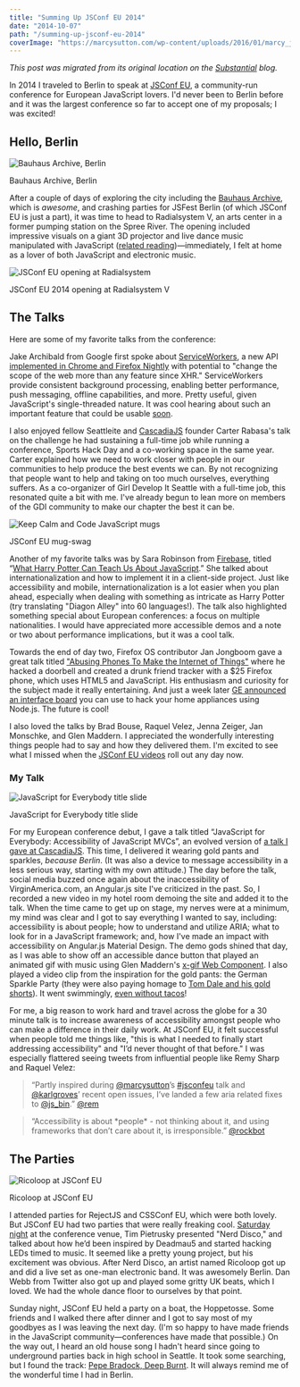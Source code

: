```yaml
---
title: "Summing Up JSConf EU 2014"
date: "2014-10-07"
path: "/summing-up-jsconf-eu-2014"
coverImage: "https://marcysutton.com/wp-content/uploads/2016/01/marcy_jsconf_blog.jpg"
---
```


_This post was migrated from its original location on the [Substantial](http://substantial.com) blog._

In 2014 I traveled to Berlin to speak at [JSConf EU](http://2014.jsconf.eu/), a community-run conference for European JavaScript lovers. I'd never been to Berlin before and it was the largest conference so far to accept one of my proposals; I was excited!

## Hello, Berlin

![Bauhaus Archive, Berlin](/wp-content/uploads/2016/01/marcy_bauhaus_blog.jpg)

Bauhaus Archive, Berlin

After a couple of days of exploring the city including the [Bauhaus Archive](http://www.bauhaus.de/en/), which is _awesome_, and crashing parties for JSFest Berlin (of which JSConf EU is just a part), it was time to head to Radialsystem V, an arts center in a former pumping station on the Spree River. The opening included impressive visuals on a giant 3D projector and live dance music manipulated with JavaScript ([related reading](https://medium.com/@cramforce/wtf-is-happening-d67a92937584 "Link opens in a new window"))—immediately, I felt at home as a lover of both JavaScript and electronic music.

![JSConf EU opening at Radialsystem](https://marcysutton.com/wp-content/uploads/2016/01/marcy_jsconf_blog.jpg)

JSConf EU 2014 opening at Radialsystem V

## The Talks

Here are some of my favorite talks from the conference:

Jake Archibald from Google first spoke about [ServiceWorkers](http://jakearchibald.com/2014/service-worker-first-draft/ "Link opens in a new window"), a new API [implemented in Chrome and Firefox Nightly](https://jakearchibald.github.io/isserviceworkerready/ "Link opens in a new window") with potential to "change the scope of the web more than any feature since XHR." ServiceWorkers provide consistent background processing, enabling better performance, push messaging, offline capabilities, and more. Pretty useful, given JavaScript's single-threaded nature. It was cool hearing about such an important feature that could be usable [soon](http://jakearchibald.com/2014/using-serviceworker-today/ "Link opens in a new window").

I also enjoyed fellow Seattleite and [CascadiaJS](http://2014.cascadiajs.com/) founder Carter Rabasa's talk on the challenge he had sustaining a full-time job while running a conference, Sports Hack Day and a co-working space in the same year. Carter explained how we need to work closer with people in our communities to help produce the best events we can. By not recognizing that people want to help and taking on too much ourselves, everything suffers. As a co-organizer of Girl Develop It Seattle with a full-time job, this resonated quite a bit with me. I've already begun to lean more on members of the GDI community to make our chapter the best it can be.

![Keep Calm and Code JavaScript mugs](/wp-content/uploads/2016/01/marcy_jsconfmug_blog.jpg)

JSConf EU mug-swag

Another of my favorite talks was by Sara Robinson from [Firebase](https://www.firebase.com/), titled “[What Harry Potter Can Teach Us About JavaScript](https://sarajrobinson.com/jsconfeu/#/ "Link opens in a new window").” She talked about internationalization and how to implement it in a client-side project. Just like accessibility and mobile, internationalization is a lot easier when you plan ahead, especially when dealing with something as intricate as Harry Potter (try translating "Diagon Alley" into 60 languages!). The talk also highlighted something special about European conferences: a focus on multiple nationalities. I would have appreciated more accessible demos and a note or two about performance implications, but it was a cool talk.

Towards the end of day two, Firefox OS contributor Jan Jongboom gave a great talk titled ["Abusing Phones To Make the Internet of Things"](http://www.slideshare.net/janjongboom/jsconf-eu-2014-abusing-phones-to-make-the-internet-of-things "Link opens in a new window") where he hacked a doorbell and created a drunk friend tracker with a $25 Firefox phone, which uses HTML5 and JavaScript. His enthusiasm and curiosity for the subject made it really entertaining. And just a week later [GE announced an interface board](http://makezine.com/2014/09/19/ge-launches-an-interface-board-to-let-you-to-hack-their-appliances/ "Link opens in a new window") you can use to hack your home appliances using Node.js. The future is cool!

I also loved the talks by Brad Bouse, Raquel Velez, Jenna Zeiger, Jan Monschke, and Glen Maddern. I appreciated the wonderfully interesting things people had to say and how they delivered them. I'm excited to see what I missed when the [JSConf EU videos](https://www.youtube.com/watch?v=SmZ9XcTpMS4&list=PL37ZVnwpeshGPw2RfUGNQbPsU_WGpi05J "Link opens in a new window") roll out any day now.

### My Talk

![JavaScript for Everybody title slide](/wp-content/uploads/2016/01/marcy_titleslide_blog.jpg)

JavaScript for Everybody title slide

For my European conference debut, I gave a talk titled “JavaScript for Everybody: Accessibility of JavaScript MVCs”, an evolved version of [a talk I gave at CascadiaJS](https://www.youtube.com/watch?v=50o_Ig3lk08&list=UUIP244iNzbn4iEkDOgczvcQ "Link opens in a new window"). This time, I delivered it wearing gold pants and sparkles, _because Berlin_. (It was also a device to message accessibility in a less serious way, starting with my own attitude.) The day before the talk, social media buzzed once again about the inaccessibility of VirginAmerica.com, an Angular.js site I've criticized in the past. So, I recorded a new video in my hotel room demoing the site and added it to the talk. When the time came to get up on stage, my nerves were at a minimum, my mind was clear and I got to say everything I wanted to say, including: accessibility is about people; how to understand and utilize ARIA; what to look for in a JavaScript framework; and, how I've made an impact with accessibility on Angular.js Material Design. The demo gods shined that day, as I was able to show off an accessible dance button that played an animated gif with music using Glen Maddern's [x-gif Web Component](http://geelen.github.io/x-gif/ "Link opens in a new window"). I also played a video clip from the inspiration for the gold pants: the German Sparkle Party (they were also paying homage to [Tom Dale and his gold shorts](https://twitter.com/tomdale/status/400980144329728000 "Link opens in a new window")). It went swimmingly, [even without tacos](http://substantial.com/blog/2014/06/19/evolution-of-a-jsconf-talk/)!

For me, a big reason to work hard and travel across the globe for a 30 minute talk is to increase awareness of accessibility amongst people who can make a difference in their daily work. At JSConf EU, it felt successful when people told me things like, "this is what I needed to finally start addressing accessibility" and "I’d never thought of that before." I was especially flattered seeing tweets from influential people like Remy Sharp and Raquel Velez:

> “Partly inspired during [@marcysutton](https://twitter.com/marcysutton "Link opens in a new window")’s [#jsconfeu](https://twitter.com/hashtag/jsconfeu?src=hash "Link opens in a new window") talk and [@karlgroves](https://twitter.com/karlgroves "Link opens in a new window")’ recent open issues, I’ve landed a few aria related fixes to [@js\_bin](https://twitter.com/js_bin "Link opens in a new window").” [@rem](https://twitter.com/rem/status/511087606231474176 "Link opens in a new window")

> “Accessibility is about \*people\* - not thinking about it, and using frameworks that don’t care about it, is irresponsible.” [@rockbot](https://twitter.com/rockbot/status/511080147748143104 "Link opens in a new window")

## The Parties

![Ricoloop at JSConf EU](/wp-content/uploads/2016/01/marcy_ricoloop_blog.jpg)

Ricoloop at JSConf EU

I attended parties for RejectJS and CSSConf EU, which were both lovely. But JSConf EU had two parties that were really freaking cool. [Saturday night](http://2014.jsconf.eu/news/2014/09/01/saturday-night-party.html "Link opens in a new window") at the conference venue, Tim Pietrusky presented "Nerd Disco," and talked about how he’d been inspired by Deadmau5 and started hacking LEDs timed to music. It seemed like a pretty young project, but his excitement was obvious. After Nerd Disco, an artist named Ricoloop got up and did a live set as one-man electronic band. It was awesomely Berlin. Dan Webb from Twitter also got up and played some gritty UK beats, which I loved. We had the whole dance floor to ourselves by that point.

Sunday night, JSConf EU held a party on a boat, the Hoppetosse. Some friends and I walked there after dinner and I got to say most of my goodbyes as I was leaving the next day. (I'm so happy to have made friends in the JavaScript community—conferences have made that possible.) On the way out, I heard an old house song I hadn't heard since going to underground parties back in high school in Seattle. It took some searching, but I found the track: [Pepe Bradock, Deep Burnt](https://www.youtube.com/watch?v=opvopULDhVI "Link opens in a new window"). It will always remind me of the wonderful time I had in Berlin.
